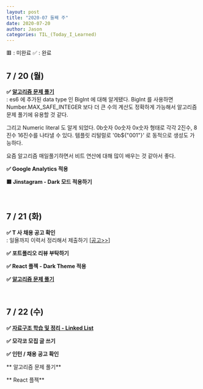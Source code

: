```yaml
---
layout: post
title: "2020-07 둘째 주"
date: 2020-07-20
author: Jason
categories: TIL_(Today_I_Learned)
---
```


🟥 : 미완료
✅ : 완료

## 7 / 20 (월)

**✅ [알고리즘 문제 풀기](https://seong7.github.io/algorithms/2020/07/20/leetcode-67.html)**  
 : es6 에 추가된 data type 인 BigInt 에 대해 알게됐다. BigInt 를 사용하면 Number.MAX_SAFE_INTEGER 보다 더 큰 수의 계산도 정확하게 가능해서 알고리즘 문제 풀기에 유용할 것 같다.

그리고 Numeric literal 도 알게 되었다. 0b숫자 0o숫자 0x숫자 형태로 각각 2진수, 8진수 16진수를 나타낼 수 있다. 템플릿 리털럴로 '0b\${"001"}' 로 동적으로 생성도 가능하다.

요즘 알고리즘 매일풀기하면서 비트 연산에 대해 많이 배우는 것 같아서 좋다.

**✅ Google Analytics 적용**

**🟥 Jinstagram - Dark 모드 적용하기**

<br>

## 7 / 21 (화)

**✅ T 사 채용 공고 확인**  
 : 일욜까지 이력서 정리해서 제출하기 [[공고>>](https://toss.im/career/jobs/?category=engineering&positionId=11)]

**✅ 포트폴리오 리뷰 부탁하기**

**✅ React 플젝 - Dark Theme 적용**

**✅ [알고리즘 문제 풀기](https://seong7.github.io/algorithms/2020/07/21/leetcode-203.html)**

<br>

## 7 / 22 (수)

**✅ [자료구조 학습 및 정리 - Linked List](https://seong7.github.io/computer_science/2020/07/22/linked-llist.html)**

**✅ 모각코 모집 글 쓰기**

**✅ 인턴 / 채용 공고 확인**

** 알고리즘 문제 풀기**

** React 플젝**
